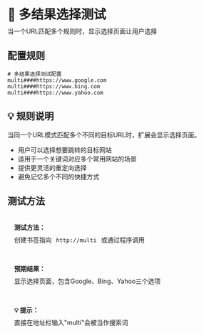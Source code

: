 # 🔀 多结果选择测试
<p class="description">当一个URL匹配多个规则时，显示选择页面让用户选择</p>

## 配置规则

```
# 多结果选择测试配置
multi####https://www.google.com
multi####https://www.bing.com
multi####https://www.yahoo.com
```

## 💡 规则说明
当同一个URL模式匹配多个不同的目标URL时，扩展会显示选择页面。

- 用户可以选择想要跳转的目标网站
- 适用于一个关键词对应多个常用网站的场景
- 提供更灵活的重定向选择
- 避免记忆多个不同的快捷方式

## 测试方法

<div class="test-links">
  <div class="test-link">
    <strong>测试方法：</strong>
    <span>创建书签指向 <code>http://multi</code> 或通过程序调用</span>
  </div>
  <div class="test-link">
    <strong>预期结果：</strong>
    <span>显示选择页面，包含Google、Bing、Yahoo三个选项</span>
  </div>
  <div class="test-link">
    <strong>💡 提示：</strong>
    <span>直接在地址栏输入"multi"会被当作搜索词</span>
  </div>
</div>

<style>
.description {
  color: var(--vp-c-text-2);
  margin-top: -10px;
  margin-bottom: 20px;
}
.test-links {
  display: flex;
  flex-direction: column;
  gap: 15px;
  margin-top: 20px;
}
.test-link {
  background: var(--vp-c-bg-soft);
  padding: 15px;
  border-radius: 10px;
  border: 1px solid var(--vp-c-divider);
}
.test-link strong {
  color: var(--vp-c-brand-1);
  display: block;
  margin-bottom: 8px;
}
.test-link code {
  background: var(--vp-c-code-bg);
  padding: 2px 6px;
  border-radius: 4px;
  font-size: 0.9em;
  color: var(--vp-c-code);
  word-break: break-all;
}
.test-link a {
  font-weight: 600;
  word-break: break-all;
}
</style> 